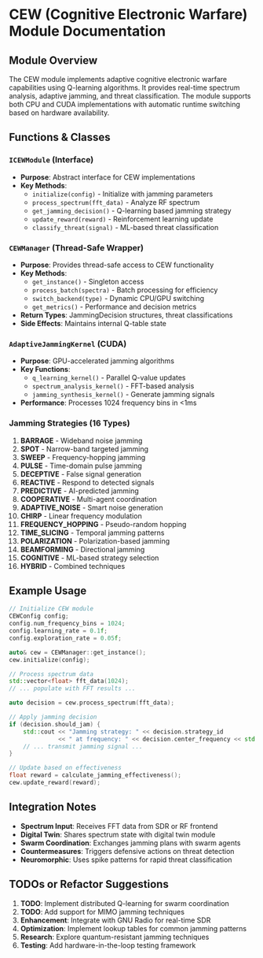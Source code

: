 # CEW (Cognitive Electronic Warfare) Module Documentation

## Module Overview

The CEW module implements adaptive cognitive electronic warfare capabilities using Q-learning algorithms. It provides real-time spectrum analysis, adaptive jamming, and threat classification. The module supports both CPU and CUDA implementations with automatic runtime switching based on hardware availability.

## Functions & Classes

### `ICEWModule` (Interface)
- **Purpose**: Abstract interface for CEW implementations
- **Key Methods**:
  - `initialize(config)` - Initialize with jamming parameters
  - `process_spectrum(fft_data)` - Analyze RF spectrum
  - `get_jamming_decision()` - Q-learning based jamming strategy
  - `update_reward(reward)` - Reinforcement learning update
  - `classify_threat(signal)` - ML-based threat classification

### `CEWManager` (Thread-Safe Wrapper)
- **Purpose**: Provides thread-safe access to CEW functionality
- **Key Methods**:
  - `get_instance()` - Singleton access
  - `process_batch(spectra)` - Batch processing for efficiency
  - `switch_backend(type)` - Dynamic CPU/GPU switching
  - `get_metrics()` - Performance and decision metrics
- **Return Types**: JammingDecision structures, threat classifications
- **Side Effects**: Maintains internal Q-table state

### `AdaptiveJammingKernel` (CUDA)
- **Purpose**: GPU-accelerated jamming algorithms
- **Key Functions**:
  - `q_learning_kernel()` - Parallel Q-value updates
  - `spectrum_analysis_kernel()` - FFT-based analysis
  - `jamming_synthesis_kernel()` - Generate jamming signals
- **Performance**: Processes 1024 frequency bins in <1ms

### Jamming Strategies (16 Types)
1. **BARRAGE** - Wideband noise jamming
2. **SPOT** - Narrow-band targeted jamming
3. **SWEEP** - Frequency-hopping jamming
4. **PULSE** - Time-domain pulse jamming
5. **DECEPTIVE** - False signal generation
6. **REACTIVE** - Respond to detected signals
7. **PREDICTIVE** - AI-predicted jamming
8. **COOPERATIVE** - Multi-agent coordination
9. **ADAPTIVE_NOISE** - Smart noise generation
10. **CHIRP** - Linear frequency modulation
11. **FREQUENCY_HOPPING** - Pseudo-random hopping
12. **TIME_SLICING** - Temporal jamming patterns
13. **POLARIZATION** - Polarization-based jamming
14. **BEAMFORMING** - Directional jamming
15. **COGNITIVE** - ML-based strategy selection
16. **HYBRID** - Combined techniques

## Example Usage

```cpp
// Initialize CEW module
CEWConfig config;
config.num_frequency_bins = 1024;
config.learning_rate = 0.1f;
config.exploration_rate = 0.05f;

auto& cew = CEWManager::get_instance();
cew.initialize(config);

// Process spectrum data
std::vector<float> fft_data(1024);
// ... populate with FFT results ...

auto decision = cew.process_spectrum(fft_data);

// Apply jamming decision
if (decision.should_jam) {
    std::cout << "Jamming strategy: " << decision.strategy_id 
              << " at frequency: " << decision.center_frequency << std::endl;
    // ... transmit jamming signal ...
}

// Update based on effectiveness
float reward = calculate_jamming_effectiveness();
cew.update_reward(reward);
```

## Integration Notes

- **Spectrum Input**: Receives FFT data from SDR or RF frontend
- **Digital Twin**: Shares spectrum state with digital twin module
- **Swarm Coordination**: Exchanges jamming plans with swarm agents
- **Countermeasures**: Triggers defensive actions on threat detection
- **Neuromorphic**: Uses spike patterns for rapid threat classification

## TODOs or Refactor Suggestions

1. **TODO**: Implement distributed Q-learning for swarm coordination
2. **TODO**: Add support for MIMO jamming techniques
3. **Enhancement**: Integrate with GNU Radio for real-time SDR
4. **Optimization**: Implement lookup tables for common jamming patterns
5. **Research**: Explore quantum-resistant jamming techniques
6. **Testing**: Add hardware-in-the-loop testing framework